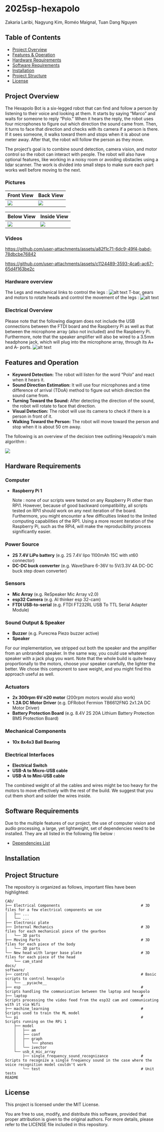 # 2025sp-hexapolo

Zakaria Laribi, Nagyung Kim, Roméo Maignal, Tuan Dang Nguyen

## Table of Contents

- [Project Overview](#project-overview)
- [Features & Operation](#features-and-operation)
- [Hardware Requirements](#hardware-requirements)
- [Software Requirements](#software-requirements)
- [Installation](#installation)
- [Project Structure](#project-structure)
- [License](#license)

## Project Overview

The Hexapolo Bot is a six-legged robot that can find and follow a person by listening to their
voice and looking at them. It starts by saying “Marco” and waits for someone to reply “Polo.”
When it hears the reply, the robot uses four microphones to figure out which direction the sound
came from. Then, it turns to face that direction and checks with its camera if a person is there.
If it sees someone, it walks toward them and stops when it is about one meter away. After that,
the robot will follow the person as they move.

The project’s goal is to combine sound detection, camera vision, and motor control so the robot
can interact with people. The robot will also have optional features, like working in a noisy room
or avoiding obstacles using a lidar scanner. The work is divided into small steps to make sure
each part works well before moving to the next.

### Pictures

| Front View                             | Back View                             |
| -------------------------------------- | ------------------------------------- |
| ![](resources/from%20the%20front.jpeg) | ![](resources/from%20the%20back.jpeg) |

| Below View                       | Inside View                       |
| -------------------------------- | --------------------------------- |
| ![](resources/from%20below.jpeg) | ![](resources/from%20inside.jpeg) |

### Videos

https://github.com/user-attachments/assets/a82f1c71-6dc9-49f4-babd-78dbcbe76842

https://github.com/user-attachments/assets/c1124489-3593-4ca6-ac67-65d4f163be2c

### Hardware overview

The Legs and mechanical links to control the legs :
![alt text](resources/image-1.png)
T-bar, gears and motors to rotate heads and control the movement of the legs :
![alt text](resources/image.png)

### Electrical Overview

Please note that the following diagram does not include the USB connections between the
FTDI board and the Raspberry Pi as well as that between the microphone array (also not
included) and the Raspberry Pi. Furthermore, note that the speaker amplifier will also be wired
to a 3.5mm headphone jack, which will plug into the microphone array, through its A+ and A-
ports.
![alt text](resources/image-2.png)

## Features and Operation

- **Keyword Detection:** The robot will listen for the word “Polo” and react when it hears it.
- **Sound Direction Estimation:** It will use four microphones and a time difference of arrival
  (TDoA) method to figure out which direction the sound came from.
- **Turning Toward the Sound:** After detecting the direction of the sound, the robot will rotate
  to face that direction.
- **Visual Detection:** The robot will use its camera to check if there is a person in front of it.
- **Walking Toward the Person:** The robot will move toward the person and stop when it is
  about 50 cm away.

The following is an overview of the decision tree outlining Hexapolo's main algorithm :

![](docs/Decision%20Tree.svg)

## Hardware Requirements

### Computer

- **Raspberry Pi 1**

  Note : none of our scripts were tested on any Raspberry Pi other than RPi1. However, because of good backward compatibility, all scripts tested on RPi1 should work on any next iteration of the board. Furthermore, you might encounter a few difficulties linked to the limited computing capabilities of the RP1. Using a more recent iteration of the Raspberry Pi, such as the RPi4, will make the reproducibility process significantly easier.

### Power Source

- **2S 7.4V LiPo battery** (e.g. 2S 7.4V lipo 1100mAh 15C with xt60 connector)
- **DC-DC buck converter** (e.g. WaveShare 6-36V to 5V/3.3V 4A DC-DC buck step down converter)

### Sensors

- **Mic Array** (e.g. ReSpeaker Mic Array v2.0)
- **esp32 Camera** (e.g. AI thinker esp 32-cam)
- **FTDI USB-to-serial** (e.g. FTDI FT232RL USB To TTL Serial Adapter Module)

### Sound Output & Speaker

- **Buzzer** (e.g. Purecrea Piezo buzzer active)
- **Speaker**

For our implementation, we stripped out both the speaker and the amplifier from an unbranded speaker. In the same way, you could use whatever speaker with a jack plug you want. Note that the whole build is quite heavy proportionally to the motors, choose your speaker carefully, the lighter the better. We chose this component to save weight, and you might find this approach useful as well.

### Actuators

- **2x 300rpm 6V n20 motor** (200rpm motors would also work)
- **1.2A DC Motor Driver** (e.g. DFRobot Fermion TB6612FNG 2x1.2A DC Motor Driver)
- **Battery Protection Board** (e.g. 8.4V 2S 20A Lithium Battery Protection BMS Protection Board)

### Mechanical Components

- **10x 8x4x3 Ball Bearing**

### Electrical Interfaces

- **Electrical Switch**
- **USB-A to Micro-USB cable**
- **USB-A to Mini-USB cable**

The combined weight of all the cables and wires might be too heavy for the motors to move effectively with the rest of the build. We suggest that you cut them short and solder the wires inside.

## Software Requirements

Due to the multiple features of our project, the use of computer vision and audio processing, a large, yet lightweight, set of dependencies need to be installed. They are all listed in the following file below :

- [Dependencies List](software/requirements.txt)

## Installation

## Project Structure

The repository is organized as follows, important files have been highlighted:

    CAD/
    ├── Electrical Components                                     # 3D files for a few electrical components we use
    │   ├── ...
    │   └── ...
    ├── Electronic plate
    ├── Internal Mechanics                                        # 3D files for each mechanical piece of the gearbox
    │   └── 3D parts
    ├── Moving Parts                                              # 3D files for each piece of the body
    │   └── 3D parts
    └── New head with larger base plate                           # 3D files for each piece of the head
        └── cam_stand
    docs/
    software/
    ├── control                                                   # Basic scripts to control hexapolo
    │   └── __pycache__
    ├── esp                                                       # Scripts handling the communication between the laptop and hexapolo
    ├── laptop                                                    # Scripts processing the video feed from the esp32 cam and communicating with it via Wifi
    ├── machine_learning                                          # Scripts used to train the ML model
    └── pi                                                        # Scripts running on the RPi 1
        ├── model
        │   ├── am
        │   ├── conf
        │   ├── graph
        │   │   └── phones
        │   └── ivector
        └── usb_4_mic_array
            ├── single_frequency_sound_recognizance               # Scripts to recognize a single frequency sound in the case where the voice recognition model couldn't work
            └── test                                              # Unit tests
    README

## License

This project is licensed under the MIT License.

You are free to use, modify, and distribute this software, provided that proper attribution is given to the original authors. For more details, please refer to the LICENSE file included in this repository.
